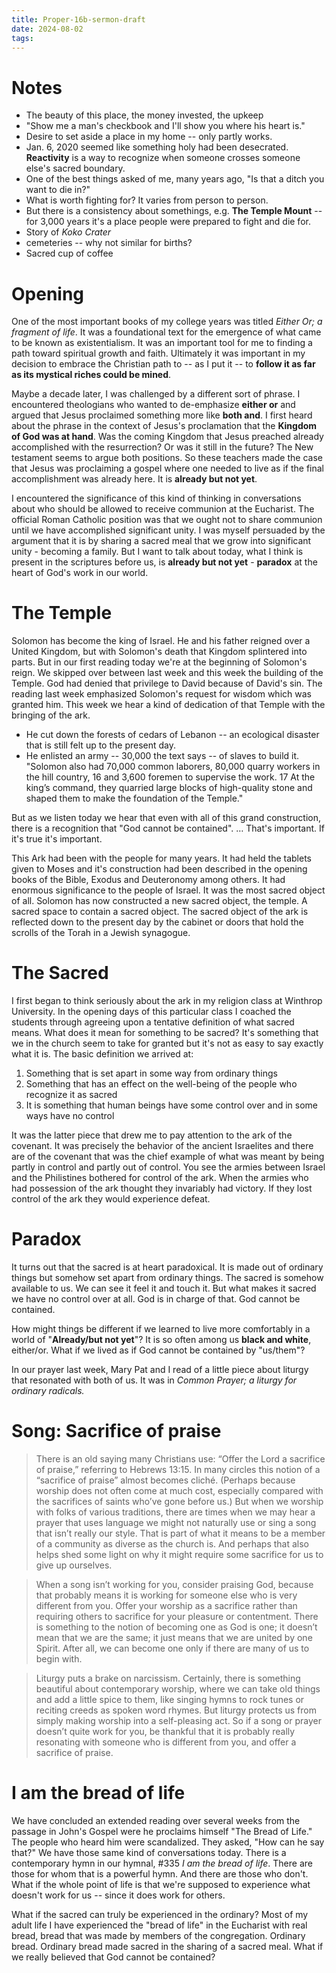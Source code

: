 ```yaml
---
title: Proper-16b-sermon-draft
date: 2024-08-02
tags: 
---
```


# Notes 

- The beauty of this place, the money invested, the upkeep
- "Show me a man's checkbook and I'll show you where his heart is."
- Desire to set aside a place in my home -- only partly works.
- Jan. 6, 2020 seemed like something holy had been desecrated. **Reactivity** is a way to recognize when someone crosses someone else's sacred boundary.
- One of the best things asked of me, many years ago, "Is that a ditch you want to die in?"
- What is worth fighting for? It varies from person to person. 
- But there is a consistency about somethings, e.g. **The Temple Mount** -- for 3,000 years it's a place people were prepared to fight and die for.
- Story of *Koko Crater*
- cemeteries -- why not similar for births?
- Sacred cup of coffee

#  Opening 

One of the most important books of my college years was titled *Either Or; a fragment of life*. It was a foundational text for the emergence of what came to be known as existentialism. It was an important tool for me to finding a path toward spiritual growth and faith. Ultimately it was important in my decision to embrace the Christian path to -- as I put it -- to **follow it as far as its mystical riches could be mined**.

Maybe a decade later, I was challenged by a different sort of phrase. I encountered theologians who wanted to de-emphasize **either or** and argued that Jesus proclaimed something more like **both and**. I first heard about the phrase in the context of Jesus's proclamation that the **Kingdom of God was at hand**. Was the coming Kingdom that Jesus preached already accomplished with the resurrection? Or was it still in the future? The New testament seems to argue both positions. So these teachers made the case that Jesus was proclaiming a gospel where one needed to live as if the final accomplishment was already here. It is **already but not yet**. 

I encountered the significance of this kind of thinking in conversations about who should be allowed to receive communion at the Eucharist. The official Roman Catholic position was that we ought not to share communion until we have accomplished significant unity. I was myself persuaded by the argument that it is by sharing a sacred meal that we grow into significant unity - becoming a family. But I want to talk about today, what I think is present in the scriptures before us, is **already but not yet** - **paradox** at the heart of God's work in our world. 

# The Temple

 Solomon has become the king of Israel. He and his father reigned over a United Kingdom, but with Solomon's death that Kingdom splintered into parts. But in our first reading today we're at the beginning of Solomon's reign. We skipped over between last week and this week the building of the Temple. God had denied that privilege to David because of David's sin. The reading last week emphasized Solomon's request for wisdom which was granted him. This week we hear a kind of dedication of that Temple with the bringing of the ark. 

- He cut down the forests of cedars of Lebanon -- an ecological disaster that is still felt up to the present day.
- He enlisted an army -- 30,000 the text says -- of slaves to build it.  "Solomon also had 70,000 common laborers, 80,000 quarry workers in the hill country, 16 and 3,600 foremen to supervise the work. 17 At the king’s command, they quarried large blocks of high-quality stone and shaped them to make the foundation of the Temple."

But as we listen today we hear that even with all of this grand construction, there is a recognition that "God cannot be contained". … That's important. If it's true it's important.

This Ark had been with the people for many years. It had held the tablets given to Moses and it's construction had been described in the opening books of the Bible, Exodus and Deuteronomy among others. It had enormous significance to the people of Israel. It was the most sacred object of all. Solomon has now constructed a new sacred object, the temple. A sacred space to contain a sacred object. The sacred object of the ark is reflected down to the present day by the cabinet or doors that hold the scrolls of the Torah in a Jewish synagogue.

# The Sacred

I first began to think seriously about the ark in my religion class at Winthrop University. In the opening days of this particular class I coached the students through agreeing upon a tentative definition of what sacred means. What does it mean for something to be sacred? It's something that we in the church seem to take for granted but it's not as easy to say exactly what it is. The basic definition we arrived at: 

1. Something that is set apart in some way from ordinary things 
2. Something that has an effect on the well-being of the people who recognize it as sacred 
3. It is something that human beings have some control over and in some ways have no control 

It was the latter piece that drew me to pay attention to the ark of the covenant. It was precisely the behavior of the ancient Israelites and there are of the covenant that was the chief example of what was meant by being partly in control and partly out of control. You see the armies between Israel and the Philistines bothered for control of the ark. When the armies who had possession of the ark thought they invariably had victory. If they lost control of the ark they would experience defeat. 

# Paradox

It turns out that the sacred is at heart paradoxical. It is made out of ordinary things but somehow set apart from ordinary things. The sacred is somehow available to us. We can see it feel it and touch it. But what makes it sacred we have no control over at all. God is in charge of that. God cannot be contained.

How might things be different if we learned to live more comfortably in a world of "**Already/but not yet**"? It is so often among us **black and white**, either/or. What if we lived as if God cannot be contained by "us/them"?

In our prayer last week, Mary Pat and I read of a little piece about liturgy that resonated with both of us. It was in *Common Prayer; a liturgy for ordinary radicals.*

# Song: Sacrifice of praise

> There is an old saying many Christians use: “Offer the Lord a sacrifice of praise,” referring to Hebrews 13:15. In many circles this notion of a “sacrifice of praise” almost becomes cliché. (Perhaps because worship does not often come at much cost, especially compared with the sacrifices of saints who’ve gone before us.) But when we worship with folks of various traditions, there are times when we may hear a prayer that uses language we might not naturally use or sing a song that isn’t really our style. That is part of what it means to be a member of a community as diverse as the church is. And perhaps that also helps shed some light on why it might require some sacrifice for us to give up ourselves.

> When a song isn’t working for you, consider praising God, because that probably means it is working for someone else who is very different from you. Offer your worship as a sacrifice rather than requiring others to sacrifice for your pleasure or contentment. There is something to the notion of becoming one as God is one; it doesn’t mean that we are the same; it just means that we are united by one Spirit. After all, we can become one only if there are many of us to begin with.

> Liturgy puts a brake on narcissism. Certainly, there is something beautiful about contemporary worship, where we can take old things and add a little spice to them, like singing hymns to rock tunes or reciting creeds as spoken word rhymes. But liturgy protects us from simply making worship into a self-pleasing act. So if a song or prayer doesn’t quite work for you, be thankful that it is probably really resonating with someone who is different from you, and offer a sacrifice of praise.

# I am the bread of life

We have concluded an extended reading over several weeks from the passage in John's Gospel were he proclaims himself "The Bread of Life." The people who heard him were scandalized. They asked, "How can he say that?" We have those same kind of conversations today. There is a contemporary hymn in our hymnal, #335 *I am the bread of life*. There are those for whom that is a powerful hymn. And there are those who don't. What if the whole point of life is that we're supposed to experience what doesn't work for us -- since it does work for others. 

What if the sacred can truly be experienced in the ordinary? Most of my adult life I have experienced the "bread of life" in the Eucharist with real bread, bread that was made by members of the congregation. Ordinary bread. Ordinary bread made sacred in the sharing of a sacred meal. What if we really believed that God cannot be contained?
